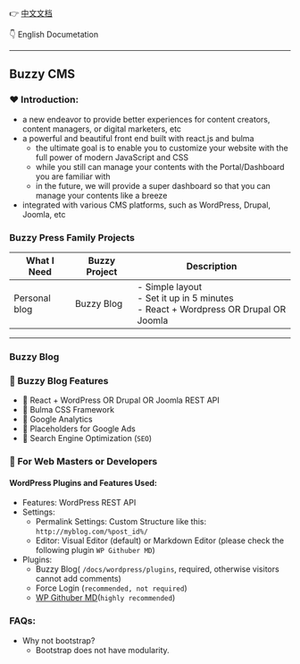 :point_right: [中文文档](README.CN.md)

:point_down: English Documetation

---

## Buzzy CMS

### :heart: Introduction:

-   a new endeavor to provide better experiences for content creators, content managers, or digital marketers, etc
-   a powerful and beautiful front end built with react.js and bulma
    -   the ultimate goal is to enable you to customize your website with the full power of modern JavaScript and CSS
    -   while you still can manage your contents with the Portal/Dashboard you are familiar with
    -   in the future, we will provide a super dashboard so that you can manage your contents like a breeze
-   integrated with various CMS platforms, such as WordPress, Drupal, Joomla, etc

### Buzzy Press Family Projects

| What I Need   | Buzzy Project | Description                                                                                  |
| ------------- | ------------- | -------------------------------------------------------------------------------------------- |
| Personal blog | Buzzy Blog    | - Simple layout <br /> - Set it up in 5 minutes <br> - React + Wordpress OR Drupal OR Joomla |

---

### Buzzy Blog

### :triangular_flag_on_post: Buzzy Blog Features

-   :round_pushpin: React + WordPress OR Drupal OR Joomla REST API
-   :round_pushpin: Bulma CSS Framework
-   :round_pushpin: Google Analytics
-   :round_pushpin: Placeholders for Google Ads
-   :round_pushpin: Search Engine Optimization (`SEO`)

### :bookmark_tabs: For Web Masters or Developers

#### WordPress Plugins and Features Used:

-   Features: WordPress REST API
-   Settings:
    -   Permalink Settings: Custom Structure like this: `http://myblog.com/%post_id%/`
    -   Editor: Visual Editor (default) or Markdown Editor (please check the following plugin `WP Githuber MD`)
-   Plugins:
    -   Buzzy Blog( `/docs/wordpress/plugins`, required, otherwise visitors cannot add comments)
    -   Force Login (`recommended, not required`)
    -   [WP Githuber MD](https://github.com/terrylinooo/githuber-md)(`highly recommended`)

### FAQs:

-   Why not bootstrap?
    -   Bootstrap does not have modularity.

